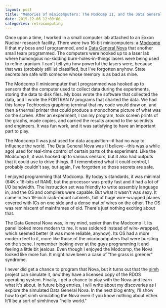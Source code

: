 ```yaml
---
layout: post
title: "Memories of minicomputers: The Modcomp II, and the Data General Nova"
date: 2015-12-06 12:00:00
categories: retrocomputing
---
```


Once upon a time, I worked in a small computer lab attached to an
Exxon Nuclear research facility.  There were two 16-bit minicomputers:
a [Modcomp][2] II that my boss and I programmed, and a [Data General
Nova][3] that another small team programmed.  The computers were
hooked up to a laser lab where humongous no-kidding
burn-holes-in-things lasers were being used to refine uranium.  I
can't tell you how powerful the lasers were, because that was
(probably still is) classified, but I've forgotten anyhow.  State
secrets are safe with someone whose memory is as bad as mine.

The Modcomp II minicomputer that I programmed was hooked up to sensors
that the computer used to collect data during the experiments, storing
the data to disk files.  My boss wrote the software that collected the
data, and I wrote the FORTRAN IV programs that charted the data.  We
had this fancy Techtronics graphing terminal that my code would draw
on, and then a thermal printer that could produce a monochome picture
of what was on the screen.  After an experiment, I ran my program,
took screen prints of the graphs, made copies, and carried the results
around to the scientists and engineers.  It was fun work, and it was
satisfying to have an important part to play.

The Modcomp II was just used for data acquisition--it had no way to
influence the world.  The Data General Nova was (I believe--this was a
while ago) used for real-time control of certain parts of the
experiment.  Like the Modcomp II, it was hooked up to various sensors,
but it also had outputs that it could use to drive things.  If I
remembered what it could control, I probably couldn't say, but again,
I've forgotten so those secrets are safe.

I enjoyed programming that Modcomp.  By today's standards, it was
minimal (64K x 16-bits of RAM), but the processor was pretty fast and
it had a lot of I/O bandwidth.  The instruction set was friendly to
write assembly language in, and the OS and compilers were capable.
But what it wasn't was sexy.  It came in two 19-inch rack-mount
cabinets, full of huge wire-wrapped planes covered with ICs on one
side and a dense mat of wires on the other.  The OS was reminiscent of
mainframes of old.  There's just nothing exciting about that.

The Data General Nova was, in my mind, sexier than the Modcomp II.
Its panel looked more modern to me.  It was soldered instead of
wire-wrapped, which seemed better (it was more reliable, anyhow).  Its
OS had a more modern feel to it, more like those of the microcomputers
that were bursting on the scene.  I remember looking over at the guys
programming it and feeling a little bit jealous.  Even though I
enjoyed the Modcomp, the Nova looked like more fun.  It might have
been a case of "the grass is greener" syndrome.

I never did get a chance to program that Nova, but it turns out that
the [simh][1] project can simulate it, _and_ they have a licensed copy
of the RDOS operating system.  Finally, I get a chance to play with
the Nova and learn what it's about.  In future blog entries, I will
write about my discoveries as I explore the simulated Data General
Nova.  In the next blog entry, I'll show how to get simh simulating
the Nova even if you know nothing about either.  It'll be a sort of
simh/nova "hello world."

[1]: https://github.com/simh/simh
[2]: https://en.wikipedia.org/wiki/MODCOMP
[3]: https://en.wikipedia.org/wiki/Data_General_Nova
